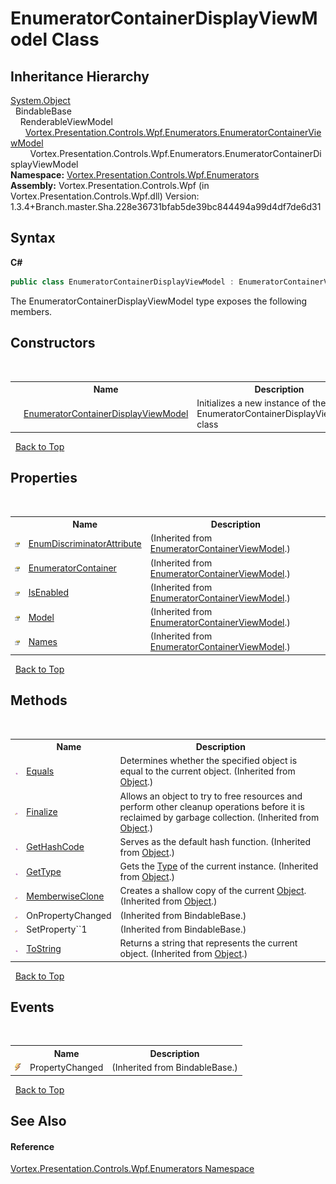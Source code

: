 # EnumeratorContainerDisplayViewModel Class
 


## Inheritance Hierarchy
<a href="https://docs.microsoft.com/dotnet/api/system.object" target="_blank">System.Object</a><br />&nbsp;&nbsp;BindableBase<br />&nbsp;&nbsp;&nbsp;&nbsp;RenderableViewModel<br />&nbsp;&nbsp;&nbsp;&nbsp;&nbsp;&nbsp;<a href="T_Vortex_Presentation_Controls_Wpf_Enumerators_EnumeratorContainerViewModel.md">Vortex.Presentation.Controls.Wpf.Enumerators.EnumeratorContainerViewModel</a><br />&nbsp;&nbsp;&nbsp;&nbsp;&nbsp;&nbsp;&nbsp;&nbsp;Vortex.Presentation.Controls.Wpf.Enumerators.EnumeratorContainerDisplayViewModel<br />
**Namespace:**&nbsp;<a href="N_Vortex_Presentation_Controls_Wpf_Enumerators.md">Vortex.Presentation.Controls.Wpf.Enumerators</a><br />**Assembly:**&nbsp;Vortex.Presentation.Controls.Wpf (in Vortex.Presentation.Controls.Wpf.dll) Version: 1.3.4+Branch.master.Sha.228e36731bfab5de39bc844494a99d4df7de6d31

## Syntax

**C#**<br />
``` C#
public class EnumeratorContainerDisplayViewModel : EnumeratorContainerViewModel
```

The EnumeratorContainerDisplayViewModel type exposes the following members.


## Constructors
&nbsp;<table><tr><th></th><th>Name</th><th>Description</th></tr><tr><td>![Public method](media/pubmethod.gif "Public method")</td><td><a href="M_Vortex_Presentation_Controls_Wpf_Enumerators_EnumeratorContainerDisplayViewModel__ctor.md">EnumeratorContainerDisplayViewModel</a></td><td>
Initializes a new instance of the EnumeratorContainerDisplayViewModel class</td></tr></table>&nbsp;
<a href="#enumeratorcontainerdisplayviewmodel-class">Back to Top</a>

## Properties
&nbsp;<table><tr><th></th><th>Name</th><th>Description</th></tr><tr><td>![Public property](media/pubproperty.gif "Public property")</td><td><a href="P_Vortex_Presentation_Controls_Wpf_Enumerators_EnumeratorContainerViewModel_EnumDiscriminatorAttribute.md">EnumDiscriminatorAttribute</a></td><td> (Inherited from <a href="T_Vortex_Presentation_Controls_Wpf_Enumerators_EnumeratorContainerViewModel.md">EnumeratorContainerViewModel</a>.)</td></tr><tr><td>![Public property](media/pubproperty.gif "Public property")</td><td><a href="P_Vortex_Presentation_Controls_Wpf_Enumerators_EnumeratorContainerViewModel_EnumeratorContainer.md">EnumeratorContainer</a></td><td> (Inherited from <a href="T_Vortex_Presentation_Controls_Wpf_Enumerators_EnumeratorContainerViewModel.md">EnumeratorContainerViewModel</a>.)</td></tr><tr><td>![Public property](media/pubproperty.gif "Public property")</td><td><a href="P_Vortex_Presentation_Controls_Wpf_Enumerators_EnumeratorContainerViewModel_IsEnabled.md">IsEnabled</a></td><td> (Inherited from <a href="T_Vortex_Presentation_Controls_Wpf_Enumerators_EnumeratorContainerViewModel.md">EnumeratorContainerViewModel</a>.)</td></tr><tr><td>![Public property](media/pubproperty.gif "Public property")</td><td><a href="P_Vortex_Presentation_Controls_Wpf_Enumerators_EnumeratorContainerViewModel_Model.md">Model</a></td><td> (Inherited from <a href="T_Vortex_Presentation_Controls_Wpf_Enumerators_EnumeratorContainerViewModel.md">EnumeratorContainerViewModel</a>.)</td></tr><tr><td>![Public property](media/pubproperty.gif "Public property")</td><td><a href="P_Vortex_Presentation_Controls_Wpf_Enumerators_EnumeratorContainerViewModel_Names.md">Names</a></td><td> (Inherited from <a href="T_Vortex_Presentation_Controls_Wpf_Enumerators_EnumeratorContainerViewModel.md">EnumeratorContainerViewModel</a>.)</td></tr></table>&nbsp;
<a href="#enumeratorcontainerdisplayviewmodel-class">Back to Top</a>

## Methods
&nbsp;<table><tr><th></th><th>Name</th><th>Description</th></tr><tr><td>![Public method](media/pubmethod.gif "Public method")</td><td><a href="https://docs.microsoft.com/dotnet/api/system.object.equals#System_Object_Equals_System_Object_" target="_blank">Equals</a></td><td>
Determines whether the specified object is equal to the current object.
 (Inherited from <a href="https://docs.microsoft.com/dotnet/api/system.object" target="_blank">Object</a>.)</td></tr><tr><td>![Protected method](media/protmethod.gif "Protected method")</td><td><a href="https://docs.microsoft.com/dotnet/api/system.object.finalize#System_Object_Finalize" target="_blank">Finalize</a></td><td>
Allows an object to try to free resources and perform other cleanup operations before it is reclaimed by garbage collection.
 (Inherited from <a href="https://docs.microsoft.com/dotnet/api/system.object" target="_blank">Object</a>.)</td></tr><tr><td>![Public method](media/pubmethod.gif "Public method")</td><td><a href="https://docs.microsoft.com/dotnet/api/system.object.gethashcode#System_Object_GetHashCode" target="_blank">GetHashCode</a></td><td>
Serves as the default hash function.
 (Inherited from <a href="https://docs.microsoft.com/dotnet/api/system.object" target="_blank">Object</a>.)</td></tr><tr><td>![Public method](media/pubmethod.gif "Public method")</td><td><a href="https://docs.microsoft.com/dotnet/api/system.object.gettype#System_Object_GetType" target="_blank">GetType</a></td><td>
Gets the <a href="https://docs.microsoft.com/dotnet/api/system.type" target="_blank">Type</a> of the current instance.
 (Inherited from <a href="https://docs.microsoft.com/dotnet/api/system.object" target="_blank">Object</a>.)</td></tr><tr><td>![Protected method](media/protmethod.gif "Protected method")</td><td><a href="https://docs.microsoft.com/dotnet/api/system.object.memberwiseclone#System_Object_MemberwiseClone" target="_blank">MemberwiseClone</a></td><td>
Creates a shallow copy of the current <a href="https://docs.microsoft.com/dotnet/api/system.object" target="_blank">Object</a>.
 (Inherited from <a href="https://docs.microsoft.com/dotnet/api/system.object" target="_blank">Object</a>.)</td></tr><tr><td>![Protected method](media/protmethod.gif "Protected method")</td><td>OnPropertyChanged</td><td> (Inherited from BindableBase.)</td></tr><tr><td>![Protected method](media/protmethod.gif "Protected method")</td><td>SetProperty``1</td><td> (Inherited from BindableBase.)</td></tr><tr><td>![Public method](media/pubmethod.gif "Public method")</td><td><a href="https://docs.microsoft.com/dotnet/api/system.object.tostring#System_Object_ToString" target="_blank">ToString</a></td><td>
Returns a string that represents the current object.
 (Inherited from <a href="https://docs.microsoft.com/dotnet/api/system.object" target="_blank">Object</a>.)</td></tr></table>&nbsp;
<a href="#enumeratorcontainerdisplayviewmodel-class">Back to Top</a>

## Events
&nbsp;<table><tr><th></th><th>Name</th><th>Description</th></tr><tr><td>![Public event](media/pubevent.gif "Public event")</td><td>PropertyChanged</td><td> (Inherited from BindableBase.)</td></tr></table>&nbsp;
<a href="#enumeratorcontainerdisplayviewmodel-class">Back to Top</a>

## See Also


#### Reference
<a href="N_Vortex_Presentation_Controls_Wpf_Enumerators.md">Vortex.Presentation.Controls.Wpf.Enumerators Namespace</a><br />